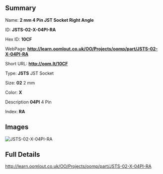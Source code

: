 

## Summary
 
Name: __2 mm 4 Pin JST Socket Right Angle__

ID: __JSTS-02-X-04PI-RA__

Hex ID: __10CF__

WebPage: __http://learn.oomlout.co.uk/OO/Projects/oomp/part/JSTS-02-X-04PI-RA__

Short URL: __http://oom.lt/10CF__


Type: __JSTS__ JST Socket 

Size: __02__ 2 mm 

Color: __X__  

Description __04PI__ 4 Pin 

Index: __RA__


## Images
![JSTS-02-X-04PI-RA](http://oomlout.com/oomp-gen/parts/JSTS-02-X-04PI-RA/JSTS-02-X-04PI-RA_420.jpg)



## Full Details

 http://learn.oomlout.co.uk/OO/Projects/oomp/part/JSTS-02-X-04PI-RA














